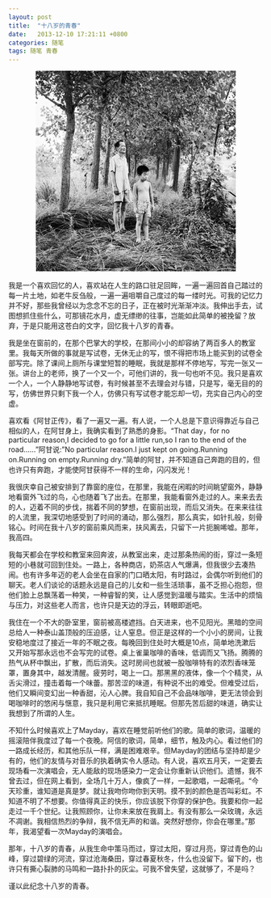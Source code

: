 ```yaml
---
layout: post
title:  "十八岁的青春"
date:   2013-12-10 17:21:11 +0800
categories: 随笔
tags: 随笔 青春
---
```


<center>
<p><img src="/images/我的父亲和我的儿子.jpg" title="我的父亲和我的儿子"/></p>
</center>

我是一个喜欢回忆的人，喜欢站在人生的路口驻足回眸，一遍一遍回首自己踏过的每一片土地，如老牛反刍般，一遍一遍咀嚼自己度过的每一缕时光。可我的记忆力并不好，那些我曾经以为念念不忘的日子，正在被时光渐渐冲淡。我伸出手去，试图想抓住些什么，可那镜花水月，虚无缥缈的往事，岂能如此简单的被挽留？放弃，于是只能用这苍白的文字，回忆我十八岁的青春。

我是坐在窗前的，在那个巴掌大的学校，在那间小小的却容纳了两百多人的教室里。我每天所做的事就是写试卷，无休无止的写，恨不得把市场上能买到的试卷全部写完。除了课间上厕所与课堂短暂的睡眠，我就是那样不停地写，写完一张又一张。讲台上的老师，换了一个又一个，可他们讲的，我一句也听不见。我只是喜欢一个人，一个人静静地写试卷，有时候甚至不去理会对与错，只是写，毫无目的的写，仿佛世界只剩下我一个人，仿佛只有写试卷才能忘却一切，充实自己内心的空虚。

喜欢看《阿甘正传》，看了一遍又一遍。有人说，一个人总是下意识得靠近与自己相似的人，在阿甘身上，我确实看到了熟悉的身影。“That day，for no particular reason,I decided to go for a little run,so I ran to the end of the road……”阿甘说:”No particular reason.I just kept on going.Running on.Running on empty.Running dry.”简单的阿甘，并不知道自己奔跑的目的，但也许只有奔跑，才能使阿甘获得不一样的生命，闪闪发光！

我很庆幸自己被安排到了靠窗的座位，在那里，我能在闲暇的时间眺望窗外，静静地看窗外飞过的鸟，心也随着飞了出去。在那里，我能看窗外走过的人。来来去去的人，迈着不同的步伐，揣着不同的梦想，在窗前出现，而后又消失。在来来往往的人流里，我深切地感受到了时间的涌动，那么强烈，那么真实，如针扎般，刻骨铭心。时间在我十八岁的窗前乘风而来，扶风离去，只留下一片扼腕唏嘘。那年，我高四。

我每天都会在学校和教室来回奔波，从教室出来，走过那条热闹的街，穿过一条短短的小巷就可回到住处。一路上，各种商店，奶茶店人气爆满，但我很少去凑热闹。也有许多年迈的老人会坐在自家的门口晒太阳，有时路过，会偶尔听到他们的聊天。老人们谈论的话题永远是自己的儿女和一些生活琐事，虽不乏担心抱怨，但他们脸上总飘荡着一种笑，一种睿智的笑，让人感觉到温暖与踏实。生活中的烦恼与压力，对这些老人而言，也许只是天边的浮云，转眼即逝吧。

我住在一个不大的卧室里，窗前被高楼遮挡。白天进来，也不见阳光。黑暗的空间总给人一种泰山盖顶般的压迫感，让人窒息。但正是这样的一个小小的房间，让我安稳地度过了接近一年的不眠之夜。每晚回到住处时大概是10点，简单地洗漱后又开始写那永远也不会写完的试卷。桌上雀巢咖啡的香味，低调而又飞扬。腾腾的热气从杯中飘出，扩散，而后消失。这时房间也就被一股咖啡特有的浓烈香味笼罩，置身其中，越发清醒。疲劳时，喝上一口。那黑黑的液体，像一个个精灵，从舌尖滑过，撞击着每一个味蕾。那苦涩的味道，有种说不出的难受。但难受过后，他们又瞬间变幻出一种香甜，沁人心脾。我自知自己不会品味咖啡，更无法领会到喝咖啡时的悠闲与惬意，我只是利用它来抵抗睡眠。但那先苦后甜的味道，确实让我想到了所谓的人生。

不知什么时候喜欢上了Mayday，喜欢在睡觉前听他们的歌。简单的歌词，温暖的摇滚陪伴我度过了每一个夜晚。阿信的歌词，简单，细节，触及内心。看过他们的一路成长经历，和其他乐队一样，满是困难艰辛。但Mayday的团结与坚持却是少有的，他们的友情与对音乐的执着确实令人感动。有人说，喜欢五月天，一定要去现场看一次演唱会，无人能敌的现场感染力一定会让你重新认识他们。遗憾，我不曾去过，但在网上看到，全场几十万人，像疯了一样，一起歌唱，一起嘶吼。“今天珍重，谁知道是真是梦。就让我吻你吻你到天明。摸不到的颜色是否叫彩虹。不知道不明了不想要。你值得真正的快乐，你应该脱下你穿的保护色。我要和你一起走过一千个世纪。让我照顾你，让你未来放在我肩上。有没有那么一朵玫瑰，永远不凋谢。我相信热烈的争辩，我不信无声的和谐。突然好想你，你会在哪里。”那年，我渴望看一次Mayday的演唱会。

那年，十八岁的青春，从我生命中策马而过，穿过太阳，穿过月亮，穿过青色的山峰，穿过碧绿的河流，穿过沧海桑田，穿过春夏秋冬，什么也没留下。留下的，也许只有撕心裂肺的马鸣和一路扑扑的灰尘。可我不曾失望，这就够了，不是吗？

谨以此纪念十八岁的青春。